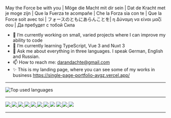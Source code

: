 
May the Force be with you | Möge die Macht mit dir sein | Dat de Kracht met je moge zijn | Que la Fuerza te acompañe | Che la Forza sia con te | Que la Force soit avec toi | フォースのともにあらんことを| η Δύναμη να είναι μαζί σου | Да пребудет с тобой Сила

- 🔭 I’m currently working on small, varied projects where I can improve my ability to code
- 🌱 I’m currently learning  TypeScript, Vue 3 and Nuxt 3
- 💬 Ask me about everything in three languages. I speak German, English and Russian.
- 📫 How to reach me: darandachte@gmail.com
- ✨ This is my landing page, where you can see some of my works in business https://single-page-portfolio-avgz.vercel.app/
_______________________

<img  src="https://github-readme-stats-sigma-five.vercel.app/api/top-langs/?username=DaranDachte&theme=react&line_height=40" alt="Top used languages" />

_______________________

  <p>    
    <a href="https://www.w3.org/html/" target="_blank"> <img src="https://img.icons8.com/color/48/000000/html-5.png"/> </a>
    <a href="https://www.w3schools.com/css/" target="_blank"> <img src="https://img.icons8.com/color/48/000000/css3.png"/> </a>
    <a href="https://sass.com" target="_blank"> <img src="https://img.icons8.com/color/48/000000/sass.png"/> </a>
  <a href="https://developer.mozilla.org/en-US/docs/Web/JavaScript" target="_blank"> <img src="https://img.icons8.com/color/48/000000/javascript.png"/> </a>
  <a href="https://www.typescriptlang.org/" target="_blank"> <img src="https://img.icons8.com/color/48/000000/typescript.png"/> </a>
   <a href="https://reactjs.org/" target="_blank"> <img src="https://img.icons8.com/office/48/000000/react.png"/> </a>    
    <a  href="https://nodejs.org" target="_blank"> <img src="https://img.icons8.com/color/48/000000/nodejs.png"/> </a> 
    <a href="https://www.mongodb.com/"><img src="https://img.icons8.com/external-tal-revivo-shadow-tal-revivo/38/000000/external-mongodb-a-cross-platform-document-oriented-database-program-logo-shadow-tal-revivo.png"/></a>
    <a  href="https://mui.com/" target="_blank"> <img src="https://img.icons8.com/color/48/000000/material-ui.png"/> </a>
    <a  href="https://redux.js.org/" target="_blank"> <img src="https://img.icons8.com/color/48/000000/redux.png"/> </a>
    <a  href="https://nuxt.com/" target="_blank"> <img src="https://img.icons8.com/?size=256&id=nvrsJYs7j9Vb&format=png"/> </a>
<!--     <a  href="https://mantine.dev/" target="_blank"> <img src="https://img.icons8.com/color/48/000000/mantine.png"/> </a> --!>
</p>


_______________________
<!--
**DaranDachte/DaranDachte** is a ✨ _special_ ✨ repository because its `README.md` (this file) appears on your GitHub profile.
### Hi there 👋
Here are some ideas to get you started:

- 🔭 I’m currently working on ...
- 🌱 I’m currently learning ...
- 👯 I’m looking to collaborate on ...
- 🤔 I’m looking for help with ...
- 💬 Ask me about ...
- 📫 How to reach me: ...
- 😄 Pronouns: ...
- ⚡ Fun fact: ...
-->
